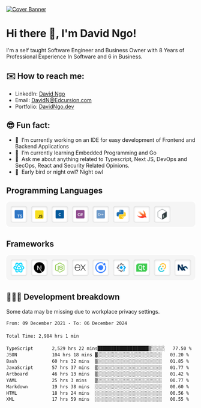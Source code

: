 [![Cover Banner](https://res.cloudinary.com/edcursion/image/upload/v1715731242/David%20Github/uvpes6dpzvlnc9w0f94z.png)](https://www.linkedin.com/in/-david-ngo)

# Hi there 👋, I'm David Ngo!

I'm a self taught Software Engineer and Business Owner with 8 Years of Professional Experience In
Software and 6 in Business.

## ✉️ How to reach me:

- LinkedIn: [David Ngo](https://www.linkedin.com/in/-david-ngo/)
- Email: [DavidN@Edcursion.com](mailto:DavidN@Edcursion.com)
- Portfolio: [DavidNgo.dev](https://davidngo.dev/)
  
## 😎 Fun fact:

- 🔭 &nbsp;I’m currently working on an IDE for easy development of Frontend and Backend Applications
- 🌱 &nbsp;I’m currently learning Embedded Programming and Go
- 💬 &nbsp;Ask me about anything related to Typescript, Next JS, DevOps and SecOps, React and
  Security Related Opinions.
- 🦉 &nbsp;Early bird or night owl? Night owl

## Programming Languages

![Experence](/assets/Programming.png)

## Frameworks

![Experence](/assets/Frameworks.png)

## 🧑🏻‍💻 **Development breakdown**

Some data may be missing due to workplace privacy settings.

<!--START_SECTION:waka-->

```txt
From: 09 December 2021 - To: 06 December 2024

Total Time: 2,984 hrs 1 min

TypeScript       2,529 hrs 22 mins███████████████████▒░░░░░   77.50 %
JSON             104 hrs 18 mins ▓░░░░░░░░░░░░░░░░░░░░░░░░   03.20 %
Bash             60 hrs 32 mins  ▒░░░░░░░░░░░░░░░░░░░░░░░░   01.85 %
JavaScript       57 hrs 37 mins  ▒░░░░░░░░░░░░░░░░░░░░░░░░   01.77 %
Artboard         46 hrs 13 mins  ▒░░░░░░░░░░░░░░░░░░░░░░░░   01.42 %
YAML             25 hrs 3 mins   ▒░░░░░░░░░░░░░░░░░░░░░░░░   00.77 %
Markdown         19 hrs 38 mins  ░░░░░░░░░░░░░░░░░░░░░░░░░   00.60 %
HTML             18 hrs 24 mins  ░░░░░░░░░░░░░░░░░░░░░░░░░   00.56 %
XML              17 hrs 59 mins  ░░░░░░░░░░░░░░░░░░░░░░░░░   00.55 %
```

<!--END_SECTION:waka-->
